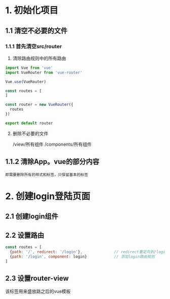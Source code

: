 # 1. 初始化项目
## 1.1 清空不必要的文件
### 1.1.1 首先清空src/router
1. 清除路由规则中的所有路由
```js
import Vue from 'vue'
import VueRouter from 'vue-router'

Vue.use(VueRouter)

const routes = [
]

const router = new VueRouter({
  routes
})

export default router
```

2. 删除不必要的文件

    /view/所有组件
    /components/所有组件

## 1.1.2 清除App。vue的部分内容
    即需要删除所有的样式和标签，只保留基本的标签


# 2. 创建login登陆页面
## 2.1 创建login组件
## 2.2 设置路由
```js
const routes = [
  {path: '/', redirect: '/login'},              // redirect重定向到/login
  {path: '/login', component: login}            // 添加login路由规则
]
```

## 2.3 设置router-view
该标签用来盛放路之后的vue模板